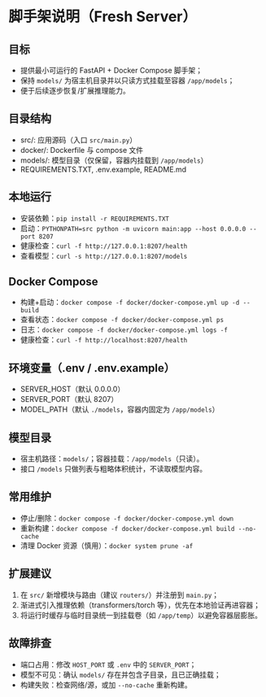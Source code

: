 # 脚手架说明（Fresh Server）

## 目标
- 提供最小可运行的 FastAPI + Docker Compose 脚手架；
- 保持 `models/` 为宿主机目录并以只读方式挂载至容器 `/app/models`；
- 便于后续逐步恢复/扩展推理能力。

## 目录结构
- src/: 应用源码（入口 `src/main.py`）
- docker/: Dockerfile 与 compose 文件
- models/: 模型目录（仅保留，容器内挂载到 `/app/models`）
- REQUIREMENTS.TXT, .env.example, README.md

## 本地运行
- 安装依赖：`pip install -r REQUIREMENTS.TXT`
- 启动：`PYTHONPATH=src python -m uvicorn main:app --host 0.0.0.0 --port 8207`
- 健康检查：`curl -f http://127.0.0.1:8207/health`
- 查看模型：`curl -s http://127.0.0.1:8207/models`

## Docker Compose
- 构建+启动：`docker compose -f docker/docker-compose.yml up -d --build`
- 查看状态：`docker compose -f docker/docker-compose.yml ps`
- 日志：`docker compose -f docker/docker-compose.yml logs -f`
- 健康检查：`curl -f http://localhost:8207/health`

## 环境变量（.env / .env.example）
- SERVER_HOST（默认 0.0.0.0）
- SERVER_PORT（默认 8207）
- MODEL_PATH（默认 `./models`，容器内固定为 `/app/models`）

## 模型目录
- 宿主机路径：`models/`；容器挂载：`/app/models`（只读）。
- 接口 `/models` 只做列表与粗略体积统计，不读取模型内容。

## 常用维护
- 停止/删除：`docker compose -f docker/docker-compose.yml down`
- 重新构建：`docker compose -f docker/docker-compose.yml build --no-cache`
- 清理 Docker 资源（慎用）：`docker system prune -af`

## 扩展建议
1. 在 `src/` 新增模块与路由（建议 `routers/`）并注册到 `main.py`；
2. 渐进式引入推理依赖（transformers/torch 等），优先在本地验证再进容器；
3. 将运行时缓存与临时目录统一到挂载卷（如 `/app/temp`）以避免容器层膨胀。

## 故障排查
- 端口占用：修改 `HOST_PORT` 或 `.env` 中的 `SERVER_PORT`；
- 模型不可见：确认 `models/` 存在并包含子目录，且已正确挂载；
- 构建失败：检查网络/源，或加 `--no-cache` 重新构建。
